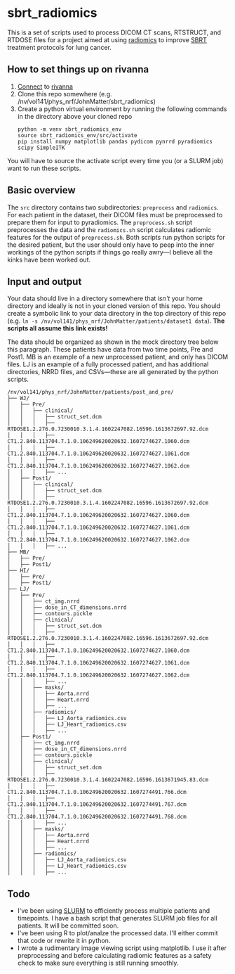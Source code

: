 # sbrt_radiomics
This is a set of scripts used to process DICOM CT scans, RTSTRUCT, and RTDOSE
files for a project aimed at using
[radiomics](https://pubmed.ncbi.nlm.nih.gov/33431509/) to improve
[SBRT](https://www.mayoclinic.org/tests-procedures/sbrt/pyc-20446794) treatment
protocols for lung cancer.

## How to set things up on rivanna
1. [Connect](https://www.rc.virginia.edu/userinfo/rivanna/login/) to [rivanna](https://www.rc.virginia.edu/userinfo/rivanna/overview/)
2. Clone this repo somewhere (e.g. /nv/vol141/phys_nrf/JohnMatter/sbrt_radiomics)
3. Create a python virtual environment by running the following commands in the directory above your cloned repo
   ```
   python -m venv sbrt_radiomics_env
   source sbrt_radiomics_env/src/activate
   pip install numpy matplotlib pandas pydicom pynrrd pyradiomics scipy SimpleITK
   ```

You will have to source the activate script every time you (or a SLURM job) want to run these scripts.

## Basic overview
The `src` directory contains two subdirectories: `preprocess` and `radiomics`.
For each patient in the dataset, their DICOM files must be preprocessed to
prepare them for input to pyradiomics.
The `preprocess.sh` script preprocesses the data and the `radiomics.sh` script
calculates radiomic features for the output of `preprocess.sh`.
Both scripts run python scripts for the desired patient, but the user should
only have to peep into the inner workings of the python scripts if things go
really awry—I believe all the kinks have been worked out.

## Input and output
Your data should live in a directory somewhere that *isn't* your home directory
and ideally is not in your cloned version of this repo.
You should create a symbolic link to your data directory in the top directory
of this repo (e.g. `ln -s /nv/vol141/phys_nrf/JohnMatter/patients/dataset1 data`).
**The scripts all assume this link exists!**

The data should be organized as shown in the mock directory tree below this paragraph.
These patients have data from two time points, Pre and Post1.
MB is an example of a new unprocessed patient, and only has DICOM files.
LJ is an example of a fully processed patient, and has additional directories,
NRRD files, and CSVs—these are all generated by the python scripts.

```
/nv/vol141/phys_nrf/JohnMatter/patients/post_and_pre/
├── WJ/
│   ├── Pre/
│   │   ├── clinical/
│   │   │   ├── struct_set.dcm
│   │   │   ├── RTDOSE1.2.276.0.7230010.3.1.4.1602247082.16596.1613672697.92.dcm
│   │   │   ├── CT1.2.840.113704.7.1.0.106249620020632.1607274627.1060.dcm
│   │   │   ├── CT1.2.840.113704.7.1.0.106249620020632.1607274627.1061.dcm
│   │   │   ├── CT1.2.840.113704.7.1.0.106249620020632.1607274627.1062.dcm
│   │   │   ├── ...
│   ├── Post1/
│   │   ├── clinical/
│   │   │   ├── struct_set.dcm
│   │   │   ├── RTDOSE1.2.276.0.7230010.3.1.4.1602247082.16596.1613672697.92.dcm
│   │   │   ├── CT1.2.840.113704.7.1.0.106249620020632.1607274627.1060.dcm
│   │   │   ├── CT1.2.840.113704.7.1.0.106249620020632.1607274627.1061.dcm
│   │   │   ├── CT1.2.840.113704.7.1.0.106249620020632.1607274627.1062.dcm
│   │   │   ├── ...
├── MB/
│   ├── Pre/
│   ├── Post1/
├── HI/
│   ├── Pre/
│   ├── Post1/
├── LJ/
│   ├── Pre/
│   │   ├── ct_img.nrrd
│   │   ├── dose_in_CT_dimensions.nrrd
│   │   ├── contours.pickle
│   │   ├── clinical/
│   │   │   ├── struct_set.dcm
│   │   │   ├── RTDOSE1.2.276.0.7230010.3.1.4.1602247082.16596.1613672697.92.dcm
│   │   │   ├── CT1.2.840.113704.7.1.0.106249620020632.1607274627.1060.dcm
│   │   │   ├── CT1.2.840.113704.7.1.0.106249620020632.1607274627.1061.dcm
│   │   │   ├── CT1.2.840.113704.7.1.0.106249620020632.1607274627.1062.dcm
│   │   │   ├── ...
│   │   ├── masks/
│   │   │   ├── Aorta.nrrd
│   │   │   ├── Heart.nrrd
│   │   │   ├── ...
│   │   ├── radiomics/
│   │   │   ├── LJ_Aorta_radiomics.csv
│   │   │   ├── LJ_Heart_radiomics.csv
│   │   │   ├── ...
│   ├── Post1/
│   │   ├── ct_img.nrrd
│   │   ├── dose_in_CT_dimensions.nrrd
│   │   ├── contours.pickle
│   │   ├── clinical/
│   │   │   ├── struct_set.dcm
│   │   │   ├── RTDOSE1.2.276.0.7230010.3.1.4.1602247082.16596.1613671945.83.dcm
│   │   │   ├── CT1.2.840.113704.7.1.0.106249620020632.1607274491.766.dcm
│   │   │   ├── CT1.2.840.113704.7.1.0.106249620020632.1607274491.767.dcm
│   │   │   ├── CT1.2.840.113704.7.1.0.106249620020632.1607274491.768.dcm
│   │   │   ├── ...
│   │   ├── masks/
│   │   │   ├── Aorta.nrrd
│   │   │   ├── Heart.nrrd
│   │   │   ├── ...
│   │   ├── radiomics/
│   │   │   ├── LJ_Aorta_radiomics.csv
│   │   │   ├── LJ_Heart_radiomics.csv
│   │   │   ├── ...
```

## Todo
* I've been using [SLURM](https://www.rc.virginia.edu/userinfo/rivanna/slurm/)
  to efficiently process multiple patients and timepoints.
  I have a bash script that generates SLURM job files for all patients.
  It will be committed soon.
* I've been using R to plot/analze the processed data.
  I'll either commit that code or rewrite it in python.
* I wrote a rudimentary image viewing script using matplotlib.
  I use it after preprocessing and before calculating radiomic features as a
  safety check to make sure everything is still running smoothly.
